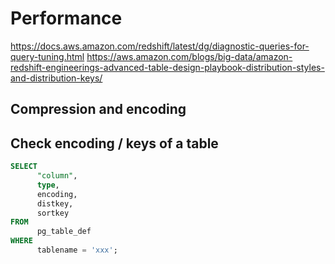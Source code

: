 # Performance

https://docs.aws.amazon.com/redshift/latest/dg/diagnostic-queries-for-query-tuning.html
https://aws.amazon.com/blogs/big-data/amazon-redshift-engineerings-advanced-table-design-playbook-distribution-styles-and-distribution-keys/

## Compression and encoding

## Check encoding / keys of a table

```SQL
SELECT
      "column",
      type,
      encoding,
      distkey,
      sortkey
FROM
      pg_table_def
WHERE
      tablename = 'xxx';
```

